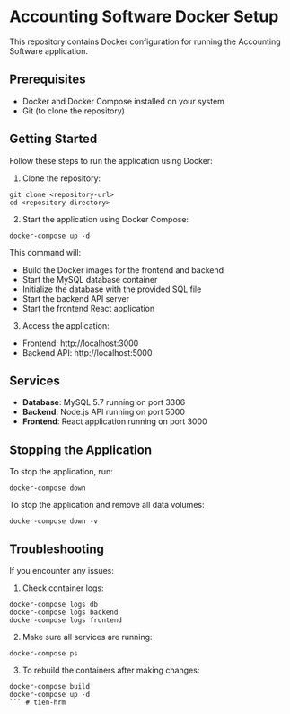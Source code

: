 # Accounting Software Docker Setup

This repository contains Docker configuration for running the Accounting Software application.

## Prerequisites

- Docker and Docker Compose installed on your system
- Git (to clone the repository)

## Getting Started

Follow these steps to run the application using Docker:

1. Clone the repository:
```
git clone <repository-url>
cd <repository-directory>
```

2. Start the application using Docker Compose:
```
docker-compose up -d
```

This command will:
- Build the Docker images for the frontend and backend
- Start the MySQL database container
- Initialize the database with the provided SQL file
- Start the backend API server
- Start the frontend React application

3. Access the application:
- Frontend: http://localhost:3000
- Backend API: http://localhost:5000

## Services

- **Database**: MySQL 5.7 running on port 3306
- **Backend**: Node.js API running on port 5000
- **Frontend**: React application running on port 3000

## Stopping the Application

To stop the application, run:
```
docker-compose down
```

To stop the application and remove all data volumes:
```
docker-compose down -v
```

## Troubleshooting

If you encounter any issues:

1. Check container logs:
```
docker-compose logs db
docker-compose logs backend
docker-compose logs frontend
```

2. Make sure all services are running:
```
docker-compose ps
```

3. To rebuild the containers after making changes:
```
docker-compose build
docker-compose up -d
``` # tien-hrm
